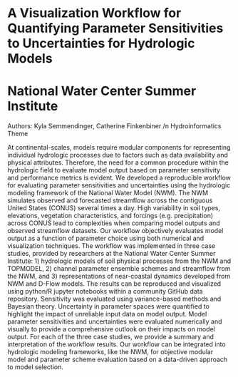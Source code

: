 # A Visualization Workflow for Quantifying Parameter Sensitivities to Uncertainties for Hydrologic Models
# National Water Center Summer Institute 
Authors: Kyla Semmendinger, Catherine Finkenbiner /n
Hydroinformatics Theme

At continental-scales, models require modular components for representing individual hydrologic processes due to factors such as data availability and physical attributes. Therefore, the need for a common procedure within the hydrologic field to evaluate model output based on parameter sensitivity and performance metrics is evident. We developed a reproducible workflow for evaluating parameter sensitivities and uncertainties using the hydrologic modeling framework of the National Water Model (NWM). The NWM simulates observed and forecasted streamflow across the contiguous United States (CONUS) several times a day. High variability in soil types, elevations, vegetation characteristics, and forcings (e.g. precipitation) across CONUS lead to complexities when comparing model outputs and observed streamflow datasets. Our workflow objectively evaluates model output as a function of parameter choice using both numerical and visualization techniques. The workflow was implemented in three case studies, provided by researchers at the National Water Center Summer Institute: 1) hydrologic models of soil physical processes from the NWM and TOPMODEL, 2) channel parameter ensemble schemes and streamflow from the NWM, and 3) representations of near-coastal dynamics developed from NWM and D-Flow models. The results can be reproduced and visualized using python/R jupyter notebooks within a community GitHub data repository. Sensitivity was evaluated using variance-based methods and Bayesian theory. Uncertainty in parameter spaces were quantified to highlight the impact of unreliable input data on model output. Model parameter sensitivities and uncertainties were evaluated numerically and visually to provide a comprehensive outlook on their impacts on model output. For each of the three case studies, we provide a summary and interpretation of the workflow results. Our workflow can be integrated into hydrologic modeling frameworks, like the NWM, for objective modular model and parameter scheme evaluation based on a data-driven approach to model selection.
